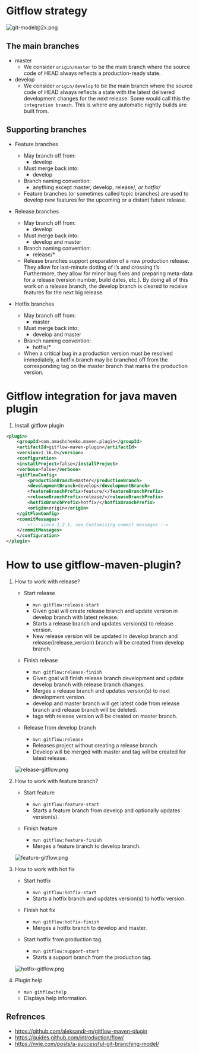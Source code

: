 # Gitflow strategy
![git-model@2x.png](git-model@2x.png)

## The main branches 

- master
    - We consider `origin/master` to be the main branch where the source code of HEAD always reflects a production-ready state.
- develop
    - We consider `origin/develop` to be the main branch where the source code of HEAD always reflects a state with the latest delivered development changes for the next release. Some would call this the `integration branch`. This is where any automatic nightly builds are built from.

## Supporting branches

- Feature branches
    - May branch off from:
        - develop 
    - Must merge back into:
        - develop 
    - Branch naming convention:
        - anything except master, develop, release/*, or hotfix/*
    - Feature branches (or sometimes called topic branches) are used to develop new features for the upcoming or a distant future release. 

- Release branches
    - May branch off from:
        - develop
    - Must merge back into:
        - develop and master
    - Branch naming convention:
        - release/* 
    - Release branches support preparation of a new production release. They allow for last-minute dotting of i’s and crossing t’s. Furthermore, they allow for minor bug fixes and preparing meta-data for a release (version number, build dates, etc.). By doing all of this work on a release branch, the develop branch is cleared to receive features for the next big release.

- Hotfix branches
    - May branch off from:
        - master
    - Must merge back into:
        - develop and master
    - Branch naming convention:
        - hotfix/* 
    - When a critical bug in a production version must be resolved immediately, a hotfix branch may be branched off from the corresponding tag on the master branch that marks the production version.

# Gitflow integration for java maven plugin
1. Install gitflow plugin

```xml
<plugin>
    <groupId>com.amashchenko.maven.plugin</groupId>
    <artifactId>gitflow-maven-plugin</artifactId>
    <version>1.16.0</version>
    <configuration>
    <installProject>false</installProject>
    <verbose>false</verbose>
    <gitFlowConfig>
        <productionBranch>master</productionBranch>
        <developmentBranch>develop</developmentBranch>
        <featureBranchPrefix>feature/</featureBranchPrefix>
        <releaseBranchPrefix>release/</releaseBranchPrefix>
        <hotfixBranchPrefix>hotfix/</hotfixBranchPrefix>
        <origin>origin</origin>
    </gitFlowConfig>
    <commitMessages>
        <!-- since 1.2.1, see Customizing commit messages -->
    </commitMessages>
    </configuration>
</plugin>
```

# How to use gitflow-maven-plugin?

1. How to work with release?
    - Start release
        - `mvn gitflow:release-start` 
        - Given goal will create release branch and update version in develop branch with latest release.
        - Starts a release branch and updates version(s) to release version.
        - New release version will be updated in develop branch and release/(release_version) branch will be created from develop branch.

    - Finish release
        - `mvn gitflow:release-finish` 
        - Given goal will finish release branch development and update develop branch with release branch changes.
        - Merges a release branch and updates version(s) to next development version.
        - develop and master branch will get latest code from release branch and release branch will be deleted.
        - tags with release version will be created on master branch.
    
    - Release from develop branch
        - `mvn gitflow:release` 
        - Releases project without creating a release branch.
        - Develop will be merged with master and tag will be created for latest release.

    ![release-gitflow.png](release-gitflow.png)

2. How to work with feature branch?
    - Start feature
        - `mvn gitflow:feature-start` 
        - Starts a feature branch from develop and optionally updates version(s).

    - Finish feature
       - `mvn gitflow:feature-finish` 
       - Merges a feature branch to develop branch.
    
    ![feature-gitflow.png](feature-gitflow.png)

3. How to work with hot fix
    - Start hotfix
        - `mvn gitflow:hotfix-start` 
        - Starts a hotfix branch and updates version(s) to hotfix version.
    
    - Finish hot fix
        - `mvn gitflow:hotfix-finish` 
        - Merges a hotfix branch to develop and master.
    
    - Start hotfix from production tag
        - `mvn gitflow:support-start` 
        - Starts a support branch from the production tag.

    ![hotfix-gitflow.png](hotfix-gitflow.png)

4. Plugin help
    - `mvn gitflow:help` 
    - Displays help information.


## Refrences

- https://github.com/aleksandr-m/gitflow-maven-plugin
- https://guides.github.com/introduction/flow/
- https://nvie.com/posts/a-successful-git-branching-model/
